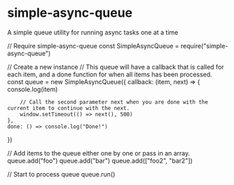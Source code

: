 # simple-async-queue

A simple queue utility for running async tasks one at a time

// Require simple-async-queue
const SimpleAsyncQueue = require("simple-async-queue")

// Create a new instance
// This queue will have a callback that is called for each item, and a done function for when all items has been processed.
const queue = new SimpleAsyncQueue({
    callback: (item, next) => {
        console.log(item)

        // Call the second parameter next when you are done with the current item to continue with the next.
        window.setTimeout(() => next(), 500)
    },
    done: () => console.log("Done!")
})

// Add items to the queue either one by one or pass in an array.
queue.add("foo")
queue.add("bar") 
queue.add(["foo2", "bar2"])

// Start to process queue
queue.run()